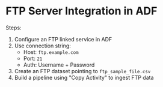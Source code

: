 # FTP Server Integration in ADF

Steps:
1. Configure an FTP linked service in ADF
2. Use connection string:
   - Host: `ftp.example.com`
   - Port: `21`
   - Auth: Username + Password
3. Create an FTP dataset pointing to `ftp_sample_file.csv`
4. Build a pipeline using "Copy Activity" to ingest FTP data